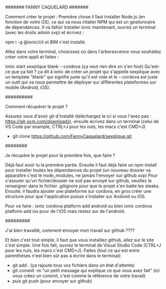 ####### FANNY CAQUELARD #######

Comment créer le projet : 
Première chose il faut installer Node.js (en fonction de votre OS), ce qui va nous intaller NPM qui est un gestionnaire de dépendances.
Il va falloir installer ionic maintenant, ouvrez un terminal (avec les droits admin svp) et écrivez :

npm i -g @ionic/cli et BIM c'est installé.

Allez dans votre terminal, choisissez où dans l'arborescence vous souhaitez créer votre appli et faites :

ionic start sexplique blank --cordova (ça veut rien dire on s'en fout)
Qu'est-ce que ça fait ? ça dit à ionic de créer un projet qui s'appelle sexplique avec un template "blank" qui signifie
juste qu'il est vide et le --cordova est juste un outil qui va nous permettre de déployer sur différentes plateformes
sur mobile (Android, iOS).


##########


Comment récupérer le projet ?

Assurez vous d'avoir git d'installé (téléchargez le ici si vous l'avez pas : https://git-scm.com/downloads), ensuite écrivez dans un terminal (celui de VS Code par example, CTRL+J pour les nuls, les macs c'est CMD+J)
- git clone https://github.com/FannyCaquelard/sexplique.git

########

Je récupère le projet pour la première fois, que faire ? 

Déjà faut avoir lu la première partie.
Ensuite il faut déjà faire un npm install pour installer toutes les dépendances du projet (un nouveau dossier va apparaître c'est le node_modules, ne jamais l'envoyer sur github svp)
Pour s'assurer qu'un fichier/dossier ne soit pas envoyé sur github, veuillez le renseigner dans le fichier .gitignore pour que le projet s'en batte les steaks.
Ensuite, il faudra ajouter une plateforme sur cordova, en gros créer une structure pour que l'application puisse s'installer sur Android ou iOS.

Pour ce faire : ionic cordova platform add android ou bien ionic cordova platform add ios pour de l'iOS mais restez sur de l'android.



#########

J'ai bien travaillé, comment envoyer mon travail sur github ????

Et bien c'est tout simple, il faut que vous installiez github, allez sur le site c'est simple.
Une fois fait, ouvrez le terminal de Visual Studio Code (CTRL+J pour les nuls, les macs c'est CMD+J).
Faites (tout ce qui est entre parenthèses n'est bien sûr pas à écrire dans le terminal): 
- git add . (ça rajoute tous vos fichiers dans un état d'attente)
- git commit -m "un petit message qui explique ce que vous avez fait" (ici vous créez un commit, c'est comme la référence de votre travail)
- puis git push (pour envoyer sur github)